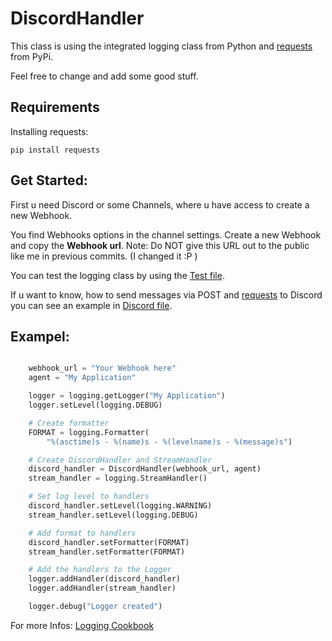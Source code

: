 # DiscordHandler

This class is using the integrated logging class from Python and [requests](http://docs.python-requests.org/en/master/) from PyPi. 

Feel free to change and add some good stuff.

## Requirements
Installing requests:
```
pip install requests
```

## Get Started:

First u need Discord or some Channels, where u have access to create a new Webhook.

You find Webhooks options in the channel settings. Create a new Webhook and copy the __Webhook url__. Note: Do NOT give this URL out to the public like me in previous commits. (I changed it :P )

You can test the logging class by using the [Test file](test.py). 

If u want to know, how to send messages via POST and [requests](http://docs.python-requests.org/en/master/) to Discord you can see an example in [Discord file](send_discord.py). 

## Exampel:
```python

    webhook_url = "Your Webhook here"
    agent = "My Application"

    logger = logging.getLogger("My Application")
    logger.setLevel(logging.DEBUG)

    # Create formatter
    FORMAT = logging.Formatter(
        "%(asctime)s - %(name)s - %(levelname)s - %(message)s")

    # Create DiscordHandler and StreamHandler
    discord_handler = DiscordHandler(webhook_url, agent)
    stream_handler = logging.StreamHandler()

    # Set log level to handlers
    discord_handler.setLevel(logging.WARNING)
    stream_handler.setLevel(logging.DEBUG)

    # Add format to handlers
    discord_handler.setFormatter(FORMAT)
    stream_handler.setFormatter(FORMAT)

    # Add the handlers to the Logger
    logger.addHandler(discord_handler)
    logger.addHandler(stream_handler)

    logger.debug("Logger created")
```

For more Infos: [Logging Cookbook](https://docs.python.org/3/howto/logging-cookbook.html)
